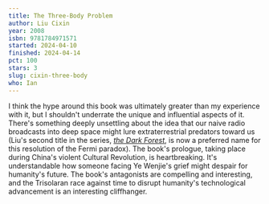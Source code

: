 ```yaml
---
title: The Three-Body Problem
author: Liu Cixin
year: 2008
isbn: 9781784971571
started: 2024-04-10
finished: 2024-04-14
pct: 100
stars: 3
slug: cixin-three-body
who: Ian
---
```


I think the hype around this book was ultimately greater than my experience with it, but I shouldn't underrate the unique and influential aspects of it. There's something deeply unsettling about the idea that our naive radio broadcasts into deep space might lure extraterrestrial predators toward us (Liu's second title in the series, <a href="https://en.wikipedia.org/wiki/Dark_forest_hypothesis"><em>the Dark Forest</em></a>, is now a preferred name for this resolution of the Fermi paradox). The book's prologue, taking place during China's violent Cultural Revolution, is heartbreaking. It's understandable how someone facing Ye Wenjie's grief might despair for humanity's future. The book's antagonists are compelling and interesting, and the Trisolaran race against time to disrupt humanity's technological advancement is an interesting cliffhanger.